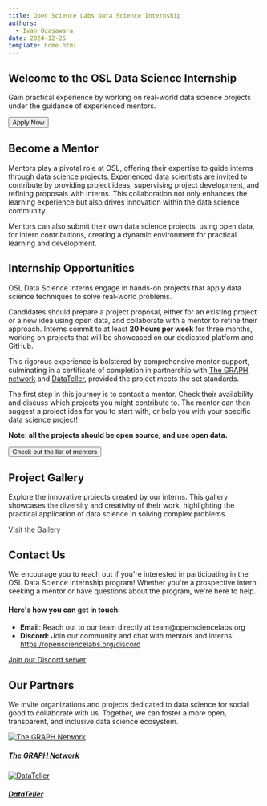 ```yaml
---
title: Open Science Labs Data Science Internship
authors:
  - Ivan Ogasawara
date: 2024-12-25
template: home.html
---
```


<!-- Hero Section -->
<section id="home" class="p-5 text-center bg-light welcome-section">
  <div class="overlay px-0 py-4">
    <div class="container p-0">
        <h1>Welcome to the <span class="bg-light text-warning rounded">OSL Data Science Internship</span></h1>
        <p class="lead my-4">
            Gain practical experience by working on real-world data science projects under the guidance of experienced mentors.
        </p>
        <button class="btn btn-primary btn-lg text-white" onclick="location.href='#apply'">Apply Now</button>
    </div>
  </div>
</section>

<!-- Mentor Section -->
<section id="mentors" class="p-5">
    <div class="container">
        <h2 class="text-center mb-4">Become a Mentor</h2>
        <p class="py-2 m-0">
            Mentors play a pivotal role at OSL, offering their expertise to
            guide interns through data science projects. Experienced data
            scientists are invited to contribute by providing project ideas,
            supervising project development, and refining proposals with interns.
            This collaboration not only enhances the learning experience but also
            drives innovation within the data science community.
        </p>
        <p class="py-2 m-0">
            Mentors can also submit their own data science projects, using open
            data, for intern contributions, creating a dynamic environment for
            practical learning and development.
        </p>
    </div>
</section>

<!-- Intern Section -->
<section id="interns" class="bg-light p-5">
    <div class="container">
        <h2 class="text-center mb-4">Internship Opportunities</h2>
        <p class="py-2 m-0">
          OSL Data Science Interns engage in hands-on projects that apply
          data science techniques to solve real-world problems.
        </p>
        <p class="py-2 m-0">
          Candidates should prepare a project proposal, either for an
          existing project or a new idea using open data, and collaborate
          with a mentor to refine their approach. Interns commit to at least
          <strong>20 hours per week</strong> for three months, working on
          projects that will be showcased on our dedicated platform and GitHub.
        </p>
        <p class="py-2 m-0">
          This rigorous experience is bolstered by comprehensive mentor
          support, culminating in a certificate of completion in partnership with
          <a href="https://thegraphnetwork.org">The GRAPH network</a> and
          <a href="https://datateller.org">DataTeller</a>, provided the
          project meets the set standards.
        </p>
        <p class="py-2 m-0">
          The first step in this journey is to contact a mentor. Check their
          availability and discuss which projects you might contribute to.
          The mentor can then suggest a project idea for you to start with,
          or help you with your specific data science project!
        </p>
        <p><strong>Note: all the projects should be open source, and use open data.</strong></p>
        <div class="text-center mt-4">
          <button class="btn btn-primary btn-lg" onclick="location.href='/mentors'">Check out the list of mentors</button>
        </div>
    </div>
</section>

<!-- Gallery Section -->
<section id="gallery" class="p-5">
    <div class="container">
        <h2 class="text-center mb-4">Project Gallery</h2>
        <p>Explore the innovative projects created by our interns. This gallery showcases the diversity and creativity of their work, highlighting the practical application of data science in solving complex problems.</p>
        <div class="text-center mt-4">
            <a href="/dashboards/" class="btn btn-warning" style="color:#333333!important">Visit the Gallery</a>
        </div>
    </div>
</section>

<!-- Contact -->
<section id="contact" class="bg-light p-5">
    <div class="container">
        <h2 class="text-center mb-4">Contact Us</h2>
        <p>
          We encourage you to reach out if you're interested in participating
          in the OSL Data Science Internship program!
          Whether you're a prospective intern seeking a mentor or have
          questions about the program, we're here to help.
        </p>
        <h4>Here's how you can get in touch:</h4>
        <ul>
          <li><strong>Email</strong>: Reach out to our team directly at team@opensciencelabs.org</li>
          <li>
            <strong>Discord:</strong> Join our community and chat with mentors and interns:
            <a href="https://opensciencelabs.org/discord">https://opensciencelabs.org/discord</a>
          </li>
        </ul>
        <div class="text-center mt-4">
            <a href="https://opensciencelabs.org/discord" class="btn btn-success">Join our Discord server</a>
        </div>
    </div>
</section>

<!-- Partners -->
<section id="partners" class="p-5">
  <div class="container">
    <h2>Our Partners</h2>
    <p>
      We invite organizations and projects dedicated to data science
      for social good to collaborate with us. Together, we can foster
      a more open, transparent, and inclusive data science ecosystem.
    </p>
    <div class="card-columns partners">
      <div class="card m-0 p-0">
        <div class="card-body m-0 text-center">
          <a href="https://thegraphnetwork.org/">
            <img
              src="https://thegraphnetwork.org/wp-content/uploads/2021/07/Research_GRAPH_logo-2-1-1-2-3-150x150.png"
              alt="The GRAPH Network"
            />
          </a>
        </div>
        <div class="card-footer m-0">
          <a href="https://thegraphnetwork.org/">
            <h5 class="card-title"><strong>The GRAPH Network</strong></h5>
          </a>
        </div>
      </div>
      <div class="card m-0 p-0">
        <div class="card-body m-0 text-center">
          <a href="https://datateller.org">
            <div class="m-2">
              <img src="https://datateller.org/images/logo-big-3.jpg" alt="DataTeller" />
            </div>
          </a>
        </div>
        <div class="card-footer m-0">
          <a href="https://datateller.org">
            <h5 class="card-title"><strong>DataTeller</strong></h5>
          </a>
        </div>
      </div>
    </div>
  </div>
</section>
